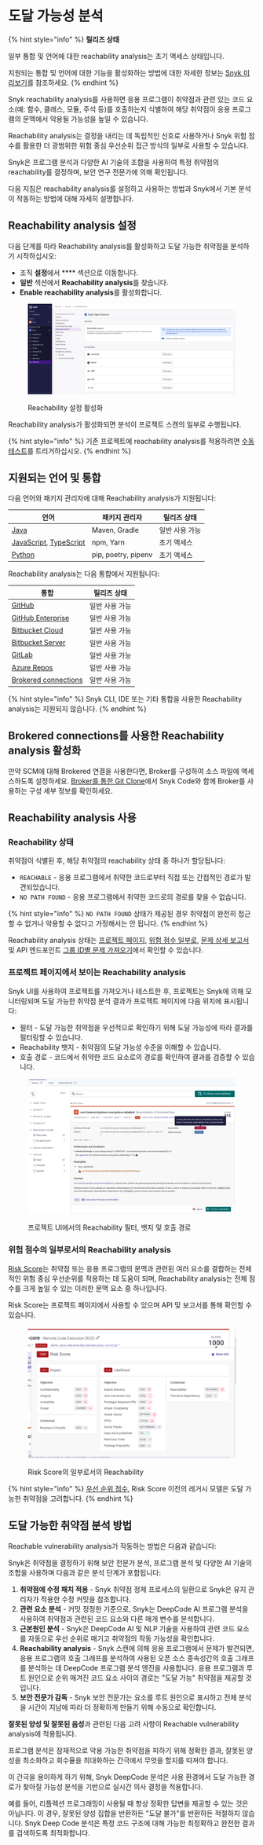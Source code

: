 # 도달 가능성 분석

{% hint style="info" %}
**릴리즈 상태**

일부 통합 및 언어에 대한 reachability analysis는 초기 액세스 상태입니다.

지원되는 통합 및 언어에 대한 기능을 활성화하는 방법에 대한 자세한 정보는 [Snyk 미리보기](../../snyk-admin/snyk-preview.md)를 참조하세요.
{% endhint %}

Snyk reachability analysis를 사용하면 응용 프로그램이 취약점과 관련 있는 코드 요소(예: 함수, 클래스, 모듈, 주석 등)를 호출하는지 식별하여 해당 취약점이 응용 프로그램의 문맥에서 악용될 가능성을 높일 수 있습니다.

Reachability analysis는 결정을 내리는 데 독립적인 신호로 사용하거나 Snyk 위험 점수를 활용한 더 광범위한 위험 중심 우선순위 접근 방식의 일부로 사용할 수 있습니다.

Snyk은 프로그램 분석과 다양한 AI 기술의 조합을 사용하여 특정 취약점의 reachability를 결정하며, 보안 연구 전문가에 의해 확인됩니다.

다음 지침은 reachability analysis를 설정하고 사용하는 방법과 Snyk에서 기본 분석이 작동하는 방법에 대해 자세히 설명합니다.

## Reachability analysis 설정

다음 단계를 따라 Reachability analysis를 활성화하고 도달 가능한 취약점을 분석하기 시작하십시오:

* 조직 **설정**에서 \*\*\*\* 섹션으로 이동합니다.
* **일반** 섹션에서 **Reachability analysis**를 찾습니다.
* **Enable reachability analysis**를 활성화합니다.

<figure><img src="../../.gitbook/assets/image (573).png" alt=""><figcaption><p>Reachability 설정 활성화</p></figcaption></figure>

Reachability analysis가 활성화되면 분석이 프로젝트 스캔의 일부로 수행됩니다.

{% hint style="info" %}
기존 프로젝트에 reachability analysis를 적용하려면 [수동 테스트](../../scan-with-snyk/pull-requests/snyk-pull-or-merge-requests/#manual-pull-and-merge-requests-for-project-code)를 트리거하십시오.
{% endhint %}

## 지원되는 언어 및 통합

다음 언어와 패키지 관리자에 대해 Reachability analysis가 지원됩니다:

| 언어                                                                                                                                                                         | 패키지 관리자             | 릴리즈 상태   |
| -------------------------------------------------------------------------------------------------------------------------------------------------------------------------- | ------------------- | -------- |
| [Java](../../supported-languages-package-managers-and-frameworks/java-and-kotlin/)                                                                                         | Maven, Gradle       | 일반 사용 가능 |
| [JavaScript](../../supported-languages-package-managers-and-frameworks/javascript/), [TypeScript](../../supported-languages-package-managers-and-frameworks/typescript.md) | npm, Yarn           | 초기 액세스   |
| [Python](../../supported-languages-package-managers-and-frameworks/python/)                                                                                                | pip, poetry, pipenv | 초기 액세스   |

Reachability analysis는 다음 통합에서 지원됩니다:

| 통합                                                                                                                                                                       | 릴리즈 상태   |
| ------------------------------------------------------------------------------------------------------------------------------------------------------------------------ | -------- |
| [GitHub](../../scm-ide-and-ci-cd-integrations/snyk-scm-integrations/github.md)                                                                                           | 일반 사용 가능 |
| [GitHub Enterprise](../../snyk-cli/scan-and-maintain-projects-using-the-cli/cli-tools/snyk-scm-contributors-count/scripts-for-scm-contributors-count/github-enterprise/) | 일반 사용 가능 |
| [Bitbucket Cloud](../../scm-ide-and-ci-cd-integrations/snyk-scm-integrations/bitbucket-cloud-app.md)                                                                     | 일반 사용 가능 |
| [Bitbucket Server](../../scm-ide-and-ci-cd-integrations/snyk-scm-integrations/bitbucket-data-center-server.md)                                                           | 일반 사용 가능 |
| [GitLab](../../scm-ide-and-ci-cd-integrations/snyk-scm-integrations/gitlab.md)                                                                                           | 일반 사용 가능 |
| [Azure Repos](../../scm-ide-and-ci-cd-integrations/snyk-scm-integrations/azure-repositories-tfs.md)                                                                      | 일반 사용 가능 |
| [Brokered connections](../../enterprise-setup/snyk-broker/connections-with-snyk-broker.md)                                                                               | 일반 사용 가능 |

{% hint style="info" %}
Snyk CLI, IDE 또는 기타 통합을 사용한 Reachability analysis는 지원되지 않습니다.
{% endhint %}

## Brokered connections를 사용한 Reachability analysis 활성화

만약 SCM에 대해 Brokered 연결을 사용한다면, Broker를 구성하여 소스 파일에 액세스하도록 설정하세요. [Broker를 통한 Git Clone](../../enterprise-setup/snyk-broker/git-clone-through-broker.md)에서 Snyk Code와 함께 Broker를 사용하는 구성 세부 정보를 확인하세요.

## Reachability analysis 사용

### Reachability 상태

취약점이 식별된 후, 해당 취약점의 reachability 상태 중 하나가 할당됩니다:

* `REACHABLE` - 응용 프로그램에서 취약한 코드로부터 직접 또는 간접적인 경로가 발견되었습니다.
* `NO PATH FOUND` - 응용 프로그램에서 취약한 코드로의 경로를 찾을 수 없습니다.

{% hint style="info" %}
`NO PATH FOUND` 상태가 제공된 경우 취약점이 완전히 접근할 수 없거나 악용할 수 없다고 가정해서는 안 됩니다.
{% endhint %}

Reachability analysis 상태는 [프로젝트 페이지](reachability-analysis.md#on-the-project-page), [위험 점수 일부로](reachability-analysis.md#as-part-of-the-risk-score), [문제 상세 보고서](../../manage-issues/reporting/available-snyk-reports.md#issues-detail-report) 및 API 엔드포인트 [그룹 ID별 문제 가져오기](../../snyk-api/reference/issues.md#groups-group_id-issues)에서 확인할 수 있습니다.

### 프로젝트 페이지에서 보이는 Reachability analysis

Snyk UI를 사용하여 프로젝트를 가져오거나 테스트한 후, 프로젝트는 Snyk에 의해 모니터링되며 도달 가능한 취약점 분석 결과가 프로젝트 페이지에 다음 위치에 표시됩니다:

* 필터 - 도달 가능한 취약점을 우선적으로 확인하기 위해 도달 가능성에 따라 결과를 필터링할 수 있습니다.
* Reachability 뱃지 - 취약점의 도달 가능성 수준을 이해할 수 있습니다.
* 호출 경로 - 코드에서 취약한 코드 요소로의 경로를 확인하여 결과를 검증할 수 있습니다.

<figure><img src="../../.gitbook/assets/image (124) (1) (1) (1) (2) (1) (1) (1) (2) (2).png" alt="프로젝트 UI에서의 Reachability 필터, 뱃지 및 호출 경로"><figcaption><p>프로젝트 UI에서의 Reachability 필터, 뱃지 및 호출 경로</p></figcaption></figure>

### 위험 점수의 일부로서의 Reachability analysis

[Risk Score](risk-score.md)는 취약점 또는 응용 프로그램의 문맥과 관련된 여러 요소를 결합하는 전체적인 위험 중심 우선순위를 적용하는 데 도움이 되며, Reachability analysis는 전체 점수를 크게 높일 수 있는 이러한 문맥 요소 중 하나입니다.

Risk Score는 프로젝트 페이지에서 사용할 수 있으며 API 및 보고서를 통해 확인할 수 있습니다.

<div data-full-width="false"><figure><img src="../../.gitbook/assets/image (1) (7).png" alt="Risk Score의 일부로서의 Reachability"><figcaption><p>Risk Score의 일부로서의 Reachability</p></figcaption></figure></div>

{% hint style="info" %}
[우선 순위 점수](priority-score.md), Risk Score 이전의 레거시 모델은 도달 가능한 취약점을 고려합니다.
{% endhint %}

## 도달 가능한 취약점 분석 방법

Reachable vulnerability analysis가 작동하는 방법은 다음과 같습니다:

Snyk은 취약점을 결정하기 위해 보안 전문가 분석, 프로그램 분석 및 다양한 AI 기술의 조합을 사용하며 다음과 같은 분석 단계가 포함됩니다:

1. **취약점에 수정 패치 적용** - Snyk 취약점 정제 프로세스의 일환으로 Snyk은 유지 관리자가 적용한 수정 커밋을 참조합니다.
2. **관련 요소 분석** - 커밋 정정한 기준으로, Snyk는 DeepCode AI 프로그램 분석을 사용하여 취약점과 관련된 코드 요소와 다른 매개 변수를 분석합니다.
3. **근본원인 분석** - Snyk은 DeepCode AI 및 NLP 기술을 사용하여 관련 코드 요소를 자동으로 우선 순위로 매기고 취약점의 작동 가능성을 확인합니다.
4. **Reachability analysis** - Snyk 스캔에 의해 응용 프로그램에서 문제가 발견되면, 응용 프로그램의 호출 그래프를 분석하여 사용된 오픈 소스 종속성간의 호출 그래프를 분석하는 데 DeepCode 프로그램 분석 엔진을 사용합니다. 응용 프로그램과 루트 원인으로 순위 매겨진 코드 요소 사이의 경로는 "도달 가능" 취약점을 제공할 것입니다.
5. **보안 전문가 감독** - Snyk 보안 전문가는 요소를 루트 원인으로 표시하고 전체 분석을 시간이 지남에 따라 더 정확하게 만들기 위해 수동으로 확인합니다.

**잘못된 양성 및 잘못된 음성**과 관련된 다음 고려 사항이 Reachable vulnerability analysis에 적용됩니다.

프로그램 분석은 잠재적으로 악용 가능한 취약점을 피하기 위해 정확한 결과, 잘못된 양성을 최소화하고 회수율을 최대화하는 간극에서 무엇을 할지를 따져야 합니다.

이 간극을 용이하게 하기 위해, Snyk DeepCode 분석은 사용 환경에서 도달 가능한 경로가 찾아질 가능성 분석을 기반으로 실시간 의사 결정을 적용합니다.

예를 들어, 리플렉션 프로그래밍이 사용될 때 항상 정확한 답변을 제공할 수 있는 것은 아닙니다. 이 경우, 잘못된 양성 집합을 반환하든 "도달 불가"를 반환하든 적절하지 않습니다. Snyk Deep Code 분석은 특정 코드 구조에 대해 가능한 최정확하고 완전한 결과를 검색하도록 최적화합니다.
